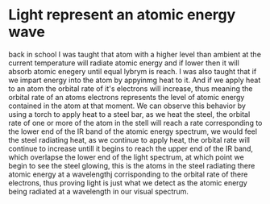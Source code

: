 # Light represent an atomic energy wave

back in school I was taught that atom with a higher level than ambient at the current temperature will radiate atomic energy and if lower then it will absorb atomic enegery until equal lybrym is reach.
I was also taught that if we impart energy into the atom by appyinmg heat to it. And if we apply heat to an atom the orbital rate of it's electrons will increase, thus meaning the orbital rate of an atoms electrons represents the level of atomic energy contained in the atom at that moment.
We can observe this behavior by using a torch to apply heat to a steel bar, as we heat the steel, the orbital rate of one or more of the atom in the stell will reach a rate corresponding to the lower end of the IR band of the atomic energy spectrum, we would feel the steel radiating heat, as we continue to apply heat, the orbital rate will continue to increase untill it begins to reach the upper end of the IR band, which overlapse the lower end of the light spectrum, at which point we begin to see the steel glowing, this is the atoms in the steel radiating there atomic energy at a wavelengthj corrisponding to the orbital rate of there electrons, thus proving light is just what we detect as the atomic energy being radiated at a wavelength in our visual spectrum.